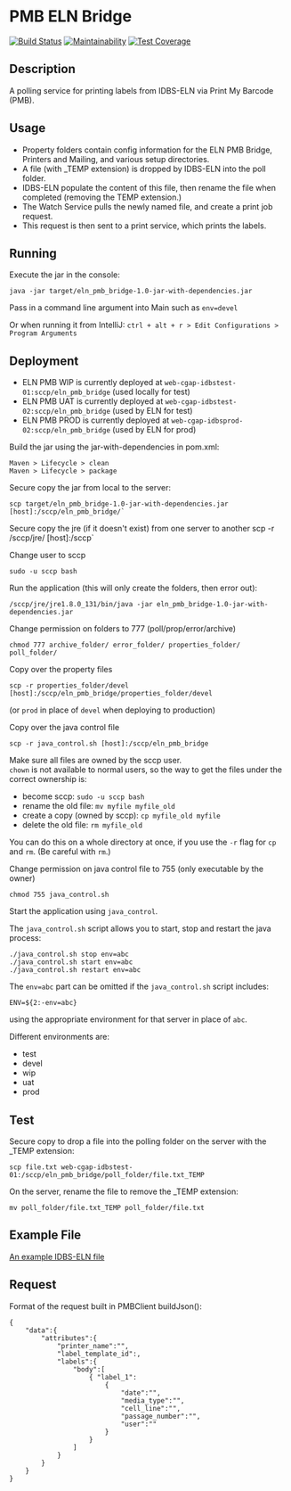 # PMB ELN Bridge

[![Build Status](https://travis-ci.org/sanger/eln_pmb_bridge.svg)](https://travis-ci.org/sanger/eln_pmb_bridge)
[![Maintainability](https://api.codeclimate.com/v1/badges/e8292513bf0c61d22acf/maintainability)](https://codeclimate.com/github/sanger/eln_pmb_bridge/maintainability)
[![Test Coverage](https://api.codeclimate.com/v1/badges/e8292513bf0c61d22acf/test_coverage)](https://codeclimate.com/github/sanger/eln_pmb_bridge/test_coverage)

Description
---

A polling service for printing labels from IDBS-ELN via Print My Barcode (PMB).

Usage
---

- Property folders contain config information for the ELN PMB Bridge, Printers and Mailing, and various setup directories.
- A file (with _TEMP extension) is dropped by IDBS-ELN into the poll folder.
- IDBS-ELN populate the content of this file, then rename the file when completed (removing the TEMP extension.)
- The Watch Service pulls the newly named file, and create a print job request.
- This request is then sent to a print service, which prints the labels.

Running
---
Execute the jar in the console:

    java -jar target/eln_pmb_bridge-1.0-jar-with-dependencies.jar

Pass in a command line argument into Main such as `env=devel`

Or when running it from IntelliJ:
`ctrl + alt + r > Edit Configurations > Program Arguments`


Deployment
---

* ELN PMB WIP is currently deployed at `web-cgap-idbstest-01:sccp/eln_pmb_bridge` (used locally for test)
* ELN PMB UAT is currently deployed at `web-cgap-idbstest-02:sccp/eln_pmb_bridge` (used by ELN for test)
* ELN PMB PROD is currently deployed at `web-cgap-idbsprod-02:sccp/eln_pmb_bridge` (used by ELN for prod)

Build the jar using the jar-with-dependencies in pom.xml:

    Maven > Lifecycle > clean
    Maven > Lifecycle > package

Secure copy the jar from local to the server:

    scp target/eln_pmb_bridge-1.0-jar-with-dependencies.jar [host]:/sccp/eln_pmb_bridge/`

Secure copy the jre (if it doesn't exist) from one server to another
    scp -r /sccp/jre/ [host]:/sccp`

Change user to sccp

    sudo -u sccp bash

Run the application (this will only create the folders, then error out):

    /sccp/jre/jre1.8.0_131/bin/java -jar eln_pmb_bridge-1.0-jar-with-dependencies.jar

Change permission on folders to 777 (poll/prop/error/archive)

    chmod 777 archive_folder/ error_folder/ properties_folder/ poll_folder/

Copy over the property files

    scp -r properties_folder/devel [host]:/sccp/eln_pmb_bridge/properties_folder/devel

(or `prod` in place of `devel` when deploying to production)

Copy over the java control file

    scp -r java_control.sh [host]:/sccp/eln_pmb_bridge

Make sure all files are owned by the sccp user.  
`chown` is not available to normal users, so the way to get the files under the correct ownership is:
  
* become sccp: `sudo -u sccp bash`
* rename the old file: `mv myfile myfile_old`
* create a copy (owned by sccp): `cp myfile_old myfile`
* delete the old file: `rm myfile_old`
   
You can do this on a whole directory at once, if you use the `-r` flag for `cp` and `rm`. (Be careful with `rm`.)

Change permission on java control file to 755 (only executable by the owner)

    chmod 755 java_control.sh


Start the application using `java_control`.

The `java_control.sh` script allows you to start, stop and restart the java process:

    ./java_control.sh stop env=abc
    ./java_control.sh start env=abc
    ./java_control.sh restart env=abc

The `env=abc` part can be omitted if the `java_control.sh` script includes:

    ENV=${2:-env=abc}

using the appropriate environment for that server in place of `abc`.

Different environments are:

- test
- devel
- wip
- uat
- prod

Test
---

Secure copy to drop a file into the polling folder on the server with the _TEMP extension:

    scp file.txt web-cgap-idbstest-01:/sccp/eln_pmb_bridge/poll_folder/file.txt_TEMP


On the server, rename the file to remove the _TEMP extension:

    mv poll_folder/file.txt_TEMP poll_folder/file.txt


Example File
---

[An example IDBS-ELN file](https://github.com/sanger/eln_pmb_bridge/blob/master/test_examples/correct_request.txt)

Request
---

Format of the request built in PMBClient buildJson():

	{
	    "data":{
	        "attributes":{
	            "printer_name":"",
	            "label_template_id":,
	            "labels":{
	                "body":[
	                    { "label_1":
	                        {
	                            "date":"",
	                            "media_type":"",
	                            "cell_line":"",
	                            "passage_number":"",
	                            "user":""
	                        }
	                    }
	                ]
	            }
	        }
	    }
	}
